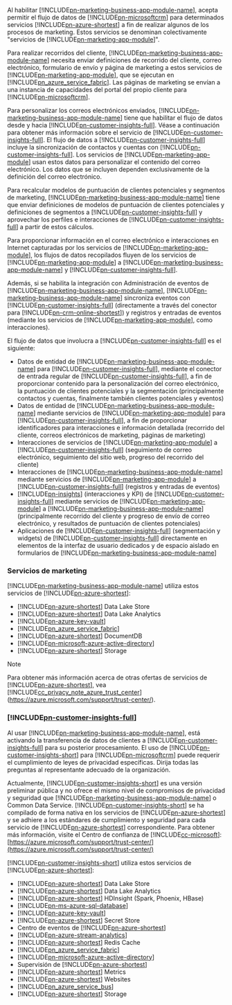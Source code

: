 Al habilitar [!INCLUDE[pn-marketing-business-app-module-name](../includes/pn-marketing-business-app-module-name.md)], acepta permitir el flujo de datos de [!INCLUDE[pn-microsoftcrm](../includes/pn-microsoftcrm.md)] para determinados servicios [!INCLUDE[pn-azure-shortest](../includes/pn-azure-shortest.md)] a fin de realizar algunos de los procesos de marketing. Estos servicios se denominan colectivamente "servicios de [!INCLUDE[pn-marketing-app-module](../includes/pn-marketing-app-module.md)]".

Para realizar recorridos del cliente, [!INCLUDE[pn-marketing-business-app-module-name](../includes/pn-marketing-business-app-module-name.md)] necesita enviar definiciones de recorrido del cliente, correo electrónico, formulario de envío y página de marketing a estos servicios de [!INCLUDE[pn-marketing-app-module](../includes/pn-marketing-app-module.md)], que se ejecutan en [!INCLUDE[pn_azure_service_fabric](../includes/pn_azure_service_fabric.md)]. Las páginas de marketing se envían a una instancia de capacidades del portal del propio cliente para [!INCLUDE[pn-microsoftcrm](../includes/pn-microsoftcrm.md)].

Para personalizar los correos electrónicos enviados, [!INCLUDE[pn-marketing-business-app-module-name](../includes/pn-marketing-business-app-module-name.md)] tiene que habilitar el flujo de datos desde y hacia [!INCLUDE[pn-customer-insights-full](../includes/pn-customer-insights-full.md)]. Véase a continuación para obtener más información sobre el servicio de [!INCLUDE[pn-customer-insights-full](../includes/pn-customer-insights-full.md)]. El flujo de datos a [!INCLUDE[pn-customer-insights-full](../includes/pn-customer-insights-full.md)] incluye la sincronización de contactos y cuentas con [!INCLUDE[pn-customer-insights-full](../includes/pn-customer-insights-full.md)]. Los servicios de [!INCLUDE[pn-marketing-app-module](../includes/pn-marketing-app-module.md)] usan estos datos para personalizar el contenido del correo electrónico. Los datos que se incluyen dependen exclusivamente de la definición del correo electrónico.

Para recalcular modelos de puntuación de clientes potenciales y segmentos de marketing, [!INCLUDE[pn-marketing-business-app-module-name](../includes/pn-marketing-business-app-module-name.md)] tiene que enviar definiciones de modelos de puntuación de clientes potenciales y definiciones de segmentos a [!INCLUDE[pn-customer-insights-full](../includes/pn-customer-insights-full.md)] y aprovechar los perfiles e interacciones de [!INCLUDE[pn-customer-insights-full](../includes/pn-customer-insights-full.md)] a partir de estos cálculos.

Para proporcionar información en el correo electrónico e interacciones en Internet capturadas por los servicios de [!INCLUDE[pn-marketing-app-module](../includes/pn-marketing-app-module.md)], los flujos de datos recopilados fluyen de los servicios de [!INCLUDE[pn-marketing-app-module](../includes/pn-marketing-app-module.md)] a [!INCLUDE[pn-marketing-business-app-module-name](../includes/pn-marketing-business-app-module-name.md)] y [!INCLUDE[pn-customer-insights-full](../includes/pn-customer-insights-full.md)].

Además, si se habilita la integración con Administración de eventos de [!INCLUDE[pn-marketing-business-app-module-name](../includes/pn-marketing-business-app-module-name.md)], [!INCLUDE[pn-marketing-business-app-module-name](../includes/pn-marketing-business-app-module-name.md)] sincroniza eventos con [!INCLUDE[pn-customer-insights-full](../includes/pn-customer-insights-full.md)] (directamente a través del conector para [!INCLUDE[pn-crm-online-shortest](../includes/pn-crm-online-shortest.md)]) y registros y entradas de eventos (mediante los servicios de [!INCLUDE[pn-marketing-app-module](../includes/pn-marketing-app-module.md)], como interacciones).

El flujo de datos que involucra a [!INCLUDE[pn-customer-insights-full](../includes/pn-customer-insights-full.md)] es el siguiente:
- Datos de entidad de [!INCLUDE[pn-marketing-business-app-module-name](../includes/pn-marketing-business-app-module-name.md)] para [!INCLUDE[pn-customer-insights-full](../includes/pn-customer-insights-full.md)], mediante el conector de entrada regular de [!INCLUDE[pn-customer-insights-full](../includes/pn-customer-insights-full.md)], a fin de proporcionar contenido para la personalización del correo electrónico, la puntuación de clientes potenciales y la segmentación (principalmente contactos y cuentas, finalmente también clientes potenciales y eventos)
- Datos de entidad de [!INCLUDE[pn-marketing-business-app-module-name](../includes/pn-marketing-business-app-module-name.md)] mediante servicios de [!INCLUDE[pn-marketing-app-module](../includes/pn-marketing-app-module.md)] para [!INCLUDE[pn-customer-insights-full](../includes/pn-customer-insights-full.md)], a fin de proporcionar identificadores para interacciones e información detallada (recorrido del cliente, correos electrónicos de marketing, páginas de marketing)
- Interacciones de servicios de [!INCLUDE[pn-marketing-app-module](../includes/pn-marketing-app-module.md)] a [!INCLUDE[pn-customer-insights-full](../includes/pn-customer-insights-full.md)] (seguimiento de correo electrónico, seguimiento del sitio web, progreso del recorrido del cliente)
- Interacciones de [!INCLUDE[pn-marketing-business-app-module-name](../includes/pn-marketing-business-app-module-name.md)] mediante servicios de [!INCLUDE[pn-marketing-app-module](../includes/pn-marketing-app-module.md)] a [!INCLUDE[pn-customer-insights-full](../includes/pn-customer-insights-full.md)] (registros y entradas de eventos)
- [!INCLUDE[pn-insights](../includes/pn-insights.md)] (interacciones y KPI) de [!INCLUDE[pn-customer-insights-full](../includes/pn-customer-insights-full.md)] mediante servicios de [!INCLUDE[pn-marketing-app-module](../includes/pn-marketing-app-module.md)] a [!INCLUDE[pn-marketing-business-app-module-name](../includes/pn-marketing-business-app-module-name.md)] (principalmente recorrido del cliente y progreso de envío de correo electrónico, y resultados de puntuación de clientes potenciales)
- Aplicaciones de [!INCLUDE[pn-customer-insights-full](../includes/pn-customer-insights-full.md)] (segmentación y widgets) de [!INCLUDE[pn-customer-insights-full](../includes/pn-customer-insights-full.md)] directamente en elementos de la interfaz de usuario dedicados y de espacio aislado en formularios de [!INCLUDE[pn-marketing-business-app-module-name](../includes/pn-marketing-business-app-module-name.md)]

### <a name="marketing-services"></a>Servicios de marketing

[!INCLUDE[pn-marketing-business-app-module-name](../includes/pn-marketing-business-app-module-name.md)] utiliza estos servicios de [!INCLUDE[pn-azure-shortest](../includes/pn-azure-shortest.md)]:

- [!INCLUDE[pn-azure-shortest](../includes/pn-azure-shortest.md)] Data Lake Store
- [!INCLUDE[pn-azure-shortest](../includes/pn-azure-shortest.md)] Data Lake Analytics
- [!INCLUDE[pn-azure-key-vault](../includes/pn-azure-key-vault.md)]
- [!INCLUDE[pn_azure_service_fabric](../includes/pn_azure_service_fabric.md)]
- [!INCLUDE[pn-azure-shortest](../includes/pn-azure-shortest.md)] DocumentDB
- [!INCLUDE[pn-microsoft-azure-active-directory](../includes/pn-microsoft-azure-active-directory.md)]
- [!INCLUDE[pn-azure-shortest](../includes/pn-azure-shortest.md)] Storage

> [!NOTE]
> Para obtener más información acerca de otras ofertas de servicios de [!INCLUDE[pn-azure-shortest](../includes/pn-azure-shortest.md)], vea [!INCLUDE[cc_privacy_note_azure_trust_center](../includes/cc_privacy_note_azure_trust_center.md)] (<https://azure.microsoft.com/support/trust-center/>).

### [!INCLUDE[pn-customer-insights-full](../includes/pn-customer-insights-full.md)]

Al usar [!INCLUDE[pn-marketing-business-app-module-name](../includes/pn-marketing-business-app-module-name.md)], está activando la transferencia de datos de clientes a [!INCLUDE[pn-customer-insights-full](../includes/pn-customer-insights-full.md)] para su posterior procesamiento. El uso de [!INCLUDE[pn-customer-insights-short](../includes/pn-customer-insights-short.md)] para [!INCLUDE[pn-microsoftcrm](../includes/pn-microsoftcrm.md)] puede requerir el cumplimiento de leyes de privacidad específicas. Dirija todas las preguntas al representante adecuado de la organización.

Actualmente, [!INCLUDE[pn-customer-insights-short](../includes/pn-customer-insights-short.md)] es una versión preliminar pública y no ofrece el mismo nivel de compromisos de privacidad y seguridad que [!INCLUDE[pn-marketing-business-app-module-name](../includes/pn-marketing-business-app-module-name.md)] o Common Data Service. [!INCLUDE[pn-customer-insights-short](../includes/pn-customer-insights-short.md)] se ha compilado de forma nativa en los servicios de [!INCLUDE[pn-azure-shortest](../includes/pn-azure-shortest.md)] y se adhiere a los estándares de cumplimiento y seguridad para cada servicio de [!INCLUDE[pn-azure-shortest](../includes/pn-azure-shortest.md)] correspondiente. Para obtener más información, visite el Centro de confianza de [!INCLUDE[cc-microsoft](../includes/cc-microsoft.md)]: [https://azure.microsoft.com/support/trust-center/](https://azure.microsoft.com/support/trust-center/)

[!INCLUDE[pn-customer-insights-short](../includes/pn-customer-insights-short.md)] utiliza estos servicios de [!INCLUDE[pn-azure-shortest](../includes/pn-azure-shortest.md)]:

- [!INCLUDE[pn-azure-shortest](../includes/pn-azure-shortest.md)] Data Lake Store
- [!INCLUDE[pn-azure-shortest](../includes/pn-azure-shortest.md)] Data Lake Analytics
- [!INCLUDE[pn-azure-shortest](../includes/pn-azure-shortest.md)] HDInsight (Spark, Phoenix, HBase)
- [!INCLUDE[pn-ms-azure-sql-database](../includes/pn-ms-azure-sql-database.md)]
- [!INCLUDE[pn-azure-key-vault](../includes/pn-azure-key-vault.md)]
- [!INCLUDE[pn-azure-shortest](../includes/pn-azure-shortest.md)] Secret Store
- Centro de eventos de [!INCLUDE[pn-azure-shortest](../includes/pn-azure-shortest.md)]
- [!INCLUDE[pn-azure-stream-analytics](../includes/pn-azure-stream-analytics.md)]
- [!INCLUDE[pn-azure-shortest](../includes/pn-azure-shortest.md)] Redis Cache
- [!INCLUDE[pn_azure_service_fabric](../includes/pn_azure_service_fabric.md)]
- [!INCLUDE[pn-microsoft-azure-active-directory](../includes/pn-microsoft-azure-active-directory.md)]
- Supervisión de [!INCLUDE[pn-azure-shortest](../includes/pn-azure-shortest.md)]
- [!INCLUDE[pn-azure-shortest](../includes/pn-azure-shortest.md)] Metrics
- [!INCLUDE[pn-azure-shortest](../includes/pn-azure-shortest.md)] Websites
- [!INCLUDE[pn_azure_service_bus](../includes/pn_azure_service_bus.md)]
- [!INCLUDE[pn-azure-shortest](../includes/pn-azure-shortest.md)] Storage
